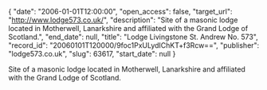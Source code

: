 {
  "date": "2006-01-01T12:00:00", 
  "open_access": false, 
  "target_url": "http://www.lodge573.co.uk/", 
  "description": "Site of a masonic lodge located in Motherwell, Lanarkshire and affiliated with the Grand Lodge of Scotland.", 
  "end_date": null, 
  "title": "Lodge Livingstone St. Andrew No. 573", 
  "record_id": "20060101T120000/9foc1PxULydIChKT+f3Rcw==", 
  "publisher": "lodge573.co.uk", 
  "slug": 63617, 
  "start_date": null
}

Site of a masonic lodge located in Motherwell, Lanarkshire and affiliated with the Grand Lodge of Scotland.